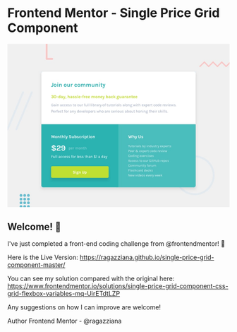 # Frontend Mentor - Single Price Grid Component

![Design preview for the Single price grid component coding challenge](./design/desktop-preview.jpg)

## Welcome! 👋

I've just completed a front-end coding challenge from @frontendmentor! 🎉

Here is the Live Version: https://ragazziana.github.io/single-price-grid-component-master/

You can see my solution compared with the original here: https://www.frontendmentor.io/solutions/single-price-grid-component-css-grid-flexbox-variables-mq-UirETdtLZP

Any suggestions on how I can improve are welcome!

Author
Frontend Mentor - @ragazziana
